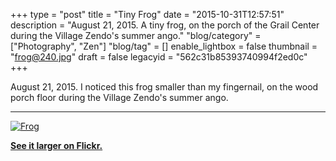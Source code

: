 +++
type = "post"
title = "Tiny Frog"
date = "2015-10-31T12:57:51"
description = "August 21, 2015. A tiny frog, on the porch of the Grail Center during the Village Zendo's summer ango."
"blog/category" = ["Photography", "Zen"]
"blog/tag" = []
enable_lightbox = false
thumbnail = "frog@240.jpg"
draft = false
legacyid = "562c31b85393740994f2ed0c"
+++

<p>August 21, 2015. I noticed this frog smaller than my fingernail, on the wood porch floor during the Village Zendo's summer ango.</p>
<hr />
<p><a href="https://www.flickr.com/photos/emptysquare/22449389015/in/album-72157657863640133/"><img style="display:block; margin-left:auto; margin-right:auto;" src="frog.jpg" alt="Frog" title="Frog" />
</a></p>
<p><a href="https://www.flickr.com/photos/emptysquare/22449389015/in/album-72157657863640133/"><strong>See it larger on Flickr.</strong></a></p>
    